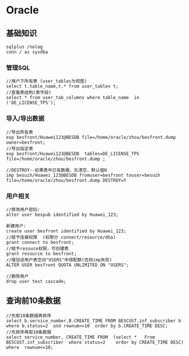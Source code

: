 # Oracle
## 基础知识
	sqlplus /nolog 
	conn / as sysdba

### 管理SQL
	//用户下所有表 (user_tables为视图)
	select t.table_name,t.* from user_tables t;
	//查看表结构(表字段)
	select * from user_tab_columns where table_name  in ('DE_LICENSE_TPS');
	

### 导入/导出数据
	//导出所有表
	exp besfront/Huawei123@BESDB file=/home/oracle/zhou/besfront.dump owner=besfront;
	//导出指定表
	exp besfront/Huawei123@BESDB  tables=DE_LICENSE_TPS file=/home/oracle/zhou/besfront.dump ;

	//DESTROY--如果表中已有数据，先清空，默认值N
	imp besuih/Huawei_123@BESDB fromuser=besfront touser=besuih file=/home/oracle/zhou/besfront.dump DESTROY=Y

### 用户相关
	//修改用户密码:
	alter user bespub identified by Huawei_123;

	新建用户:
	create user besfront identified by Huawei_123;
	//赋予连接权限  (权限分 connect/resource/dba)
	grant connect to besfront;
	//赋予resouce权限，可创建表
	grant resource to besfront;
	//增加该用户表空间"USERS"中得配额(否则imp失败)
	ALTER USER besfront QUOTA UNLIMITED ON "USERS";

	//删除用户
	drop user test cascade;

## 查询前10条数据
	//先取10条数据再排序
	select b.service_number,B.CREATE_TIME FROM BESCUST.inf_subscriber b where b.status=2  and rownum<=10  order by b.CREATE_TIME DESC;
	//先排序再取10条数据
	select service_number, CREATE_TIME FROM  (select *   From BESCUST.inf_subscriber  where status=2    order by CREATE_TIME DESC) where  rownum<=10;



